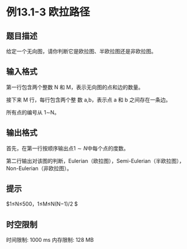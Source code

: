 # 例13.1-3 欧拉路径

## 题目描述

给定一个无向图，请你判断它是欧拉图、半欧拉图还是非欧拉图。

## 输入格式

第一行包含两个整数 N 和 M，表示无向图的点和边的数量。 

接下来 M 行，每行包含两个整 数 a,b，表示点 a 和 b 之间存在一条边。  

所有点的编号从 1∼N。


## 输出格式

首先，在第一行按顺序输出点$1∼N$中每个点的度数。  

第二行输出对该图的判断，Eulerian（欧拉图），Semi-Eulerian（半欧拉图），Non-Eulerian（非欧拉图）。


## 提示

$1≤N≤500，1≤M≤N(N−1)/2  $


## 时空限制

时间限制: 1000 ms
内存限制: 128 MB
